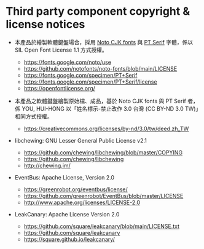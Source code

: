 # Third party component copyright & license notices

* 本產品於繪製軟體鍵盤場合，採用 [Noto CJK fonts](https://github.com/notofonts/noto-cjk) 與 [PT Serif](https://www.paratype.com/fonts/pt/pt-serif) 字體，係以 SIL Open Font License 1.1 方式授權。
    - https://fonts.google.com/noto/use
    - https://github.com/notofonts/noto-fonts/blob/main/LICENSE
    - https://fonts.google.com/specimen/PT+Serif
    - https://fonts.google.com/specimen/PT+Serif/license
    - https://openfontlicense.org/

* 本產品之軟體鍵盤繪製原始檔、成品，基於 Noto CJK fonts 與 PT Serif 者，係 YOU, HUI-HONG 以「姓名標示-禁止改作 3.0 台灣 (CC BY-ND 3.0 TW)」相同方式授權。
    - https://creativecommons.org/licenses/by-nd/3.0/tw/deed.zh_TW

* libchewing: GNU Lesser General Public License v2.1
    - https://github.com/chewing/libchewing/blob/master/COPYING
    - https://github.com/chewing/libchewing
    - http://chewing.im/

* EventBus: Apache License, Version 2.0
    - https://greenrobot.org/eventbus/license/
    - https://github.com/greenrobot/EventBus/blob/master/LICENSE
    - http://www.apache.org/licenses/LICENSE-2.0

* LeakCanary: Apache License Version 2.0
    - https://github.com/square/leakcanary/blob/main/LICENSE.txt
    - https://github.com/square/leakcanary
    - https://square.github.io/leakcanary/

